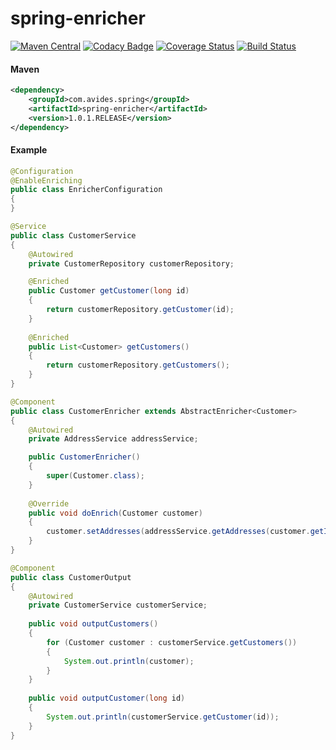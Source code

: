 spring-enricher
============

[![Maven Central](https://maven-badges.herokuapp.com/maven-central/com.avides.spring/spring-enricher/badge.svg)](https://maven-badges.herokuapp.com/maven-central/com.avides.spring/spring-enricher)
[![Codacy Badge](https://api.codacy.com/project/badge/grade/49fe00fd4ec843b6ac21b2d3996f2de9)](https://www.codacy.com/app/developer_6/spring-enricher)
[![Coverage Status](https://coveralls.io/repos/github/avides/spring-enricher/badge.svg?branch=master)](https://coveralls.io/github/avides/spring-enricher?branch=master)
[![Build Status](https://travis-ci.org/avides/spring-enricher.svg?branch=master)](https://travis-ci.org/avides/spring-enricher)

#### Maven
```xml
<dependency>
    <groupId>com.avides.spring</groupId>
    <artifactId>spring-enricher</artifactId>
    <version>1.0.1.RELEASE</version>
</dependency>
```
#### Example
```java
@Configuration
@EnableEnriching
public class EnricherConfiguration
{
}

@Service
public class CustomerService
{
    @Autowired
    private CustomerRepository customerRepository;

    @Enriched
    public Customer getCustomer(long id)
    {
        return customerRepository.getCustomer(id);
    }
    
    @Enriched
    public List<Customer> getCustomers()
    {
        return customerRepository.getCustomers();
    }
}

@Component
public class CustomerEnricher extends AbstractEnricher<Customer>
{
    @Autowired
    private AddressService addressService;

    public CustomerEnricher()
    {
        super(Customer.class);
    }
    
    @Override
    public void doEnrich(Customer customer)
    {
        customer.setAddresses(addressService.getAddresses(customer.getId()));
    }
}

@Component
public class CustomerOutput
{
    @Autowired
    private CustomerService customerService;
    
    public void outputCustomers()
    {
        for (Customer customer : customerService.getCustomers())
        {
            System.out.println(customer);
        }
    }
    
    public void outputCustomer(long id)
    {
        System.out.println(customerService.getCustomer(id));
    }
}
```